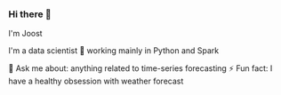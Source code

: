 ### Hi there 👋

<!--
**jope35/jope35** is a ✨ _special_ ✨ repository because its `README.md` (this file) appears on your GitHub profile.

Here are some ideas to get you started:

- 🔭 I’m currently working on ...
- 🌱 I’m currently learning ...
- 👯 I’m looking to collaborate on ...
- 🤔 I’m looking for help with ...
- 💬 Ask me about ...
- 📫 How to reach me: ...
- 😄 Pronouns: ...
- ⚡ Fun fact: ...
-->

I'm Joost

I'm a data scientist 🤖 working mainly in Python and Spark 

💬 Ask me about: anything related to time-series forecasting
⚡ Fun fact: I have a healthy obsession with weather forecast
